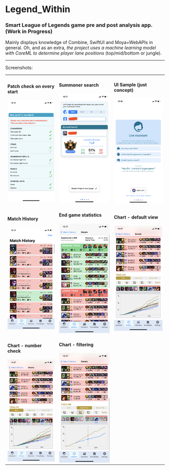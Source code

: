 <h1>Legend_Within</h1>
<h3>Smart League of Legends game pre and post analysis app. (Work in Progress)</h3>

Mainly displays knowledge of Combine, SwiftUI and Moya+WebAPIs in general.
Oh, and as an extra, <i>the project uses a machine learning model with CoreML to determine player lane positions</i> (top/mid/bottom or jungle).

<hr>

Screenshots:

<table>
  <tr>
    <td width="250">
      <h4>Patch check on every start</h4>
      <img src="Screenshots/Interactive_Patch_Fetching.PNG" width="250">
    </td>
    <td width="250">
      <h4>Summoner search</h4>
      <img src="Screenshots/Onboarding_SummonerSearch.jpg" width="250">
    </td>
    <td width="250">
      <h4>UI Sample (just concept)</h4>
      <img src="Screenshots/Onboarding_UI(not working yet).PNG" width="250">
    </td>
  </tr>
  <tr>
    <td>
      <h4>Match History</h4>
      <img src="Screenshots/MatchHistory.PNG" width="250">
    </td>
    <td>
      <h4>End game statistics</h4>
      <img src="Screenshots/Endgame_Statistics.PNG" width="250">
    </td>
    <td>
      <h4>Chart - default view</h4>
      <img src="Screenshots/Chart_DefaultView.PNG" width="250">
    </td>
  </tr>
  <tr>
    <td>
      <h4>Chart - number check</h4>
      <img src="Screenshots/Chart_CheckNumbers.PNG" width="250">
    </td>
    <td>
      <h4>Chart - filtering</h4>
      <img src="Screenshots/Chart_Filter.PNG" width="250">
    </td>
    <td>
    </td>
  </tr>
  </table>
